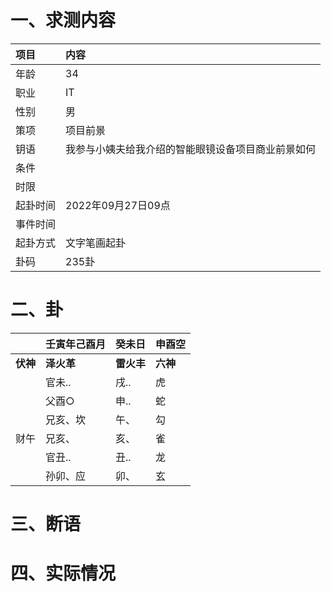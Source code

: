 # 一、求测内容
|项目|内容|
|:-|:-|
|年龄|34|
|职业|IT|
|性别|男|
|策项|项目前景|
|钥语|我参与小姨夫给我介绍的智能眼镜设备项目商业前景如何|
|条件||
|时限||
|起卦时间|2022年09月27日09点|
|事件时间||
|起卦方式|文字笔画起卦|
|卦码|235卦|

# 二、卦
||壬寅年己酉月|癸未日|申酉空|
|:-|:-|:-|:-|
|**伏神**|**泽火革**|**雷火丰**|**六神**|
||官未..|戌..|虎|
||父酉○|申..|蛇|
||兄亥、坎|午、|勾|
|财午|兄亥、|亥、|雀|
||官丑..|丑..|龙|
||孙卯、应|卯、|玄|


# 三、断语

# 四、实际情况